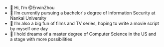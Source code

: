 - 👋 Hi, I’m @ErwinZhou
- 🌱 I’m currently pursuing a bachelor's degree of Information Security at Nankai University 
- 💞️ I’m also a big fun of films and TV series, hoping to write a movie script by myself one day
- 🔭 I hold dreams of a master degree of Computer Science in the US and a stage with more possibilities
  
<!---
ErwinZhou/ErwinZhou is a ✨ special ✨ repository because its `README.md` (this file) appears on your GitHub profile.
You can click the Preview link to take a look at your changes.
--->
